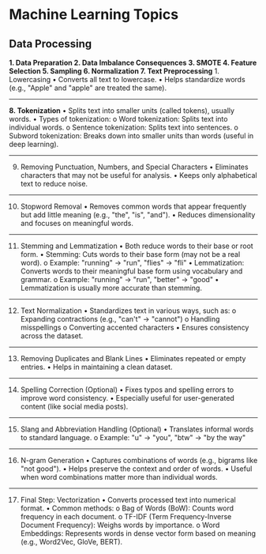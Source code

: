 
# Machine Learning Topics 
## Data Processing
**1.	Data Preparation
2.	Data Imbalance Consequences
3.	SMOTE
4.	Feature Selection
5.	Sampling
6.	Normalization
7.	Text Preprocessing**
	1. Lowercasing
		•	Converts all text to lowercase.
		•	Helps standardize words (e.g., "Apple" and "apple" are treated the same).
________________________________________
**8. Tokenization**
•	Splits text into smaller units (called tokens), usually words.
•	Types of tokenization:
o	Word tokenization: Splits text into individual words.
o	Sentence tokenization: Splits text into sentences.
o	Subword tokenization: Breaks down into smaller units than words (useful in deep learning).
________________________________________
9. Removing Punctuation, Numbers, and Special Characters
•	Eliminates characters that may not be useful for analysis.
•	Keeps only alphabetical text to reduce noise.
________________________________________
10. Stopword Removal
•	Removes common words that appear frequently but add little meaning (e.g., "the", "is", "and").
•	Reduces dimensionality and focuses on meaningful words.
________________________________________
11. Stemming and Lemmatization
•	Both reduce words to their base or root form.
•	Stemming: Cuts words to their base form (may not be a real word).
o	Example: "running" → "run", "flies" → "fli"
•	Lemmatization: Converts words to their meaningful base form using vocabulary and grammar.
o	Example: "running" → "run", "better" → "good"
•	Lemmatization is usually more accurate than stemming.
________________________________________
12. Text Normalization
•	Standardizes text in various ways, such as:
o	Expanding contractions (e.g., "can't" → "cannot")
o	Handling misspellings
o	Converting accented characters
•	Ensures consistency across the dataset.
________________________________________
13. Removing Duplicates and Blank Lines
•	Eliminates repeated or empty entries.
•	Helps in maintaining a clean dataset.
________________________________________
14. Spelling Correction (Optional)
•	Fixes typos and spelling errors to improve word consistency.
•	Especially useful for user-generated content (like social media posts).
________________________________________
15. Slang and Abbreviation Handling (Optional)
•	Translates informal words to standard language.
o	Example: "u" → "you", "btw" → "by the way"
________________________________________
16. N-gram Generation
•	Captures combinations of words (e.g., bigrams like "not good").
•	Helps preserve the context and order of words.
•	Useful when word combinations matter more than individual words.
________________________________________
17. Final Step: Vectorization
•	Converts processed text into numerical format.
•	Common methods:
o	Bag of Words (BoW): Counts word frequency in each document.
o	TF-IDF (Term Frequency-Inverse Document Frequency): Weighs words by importance.
o	Word Embeddings: Represents words in dense vector form based on meaning (e.g., Word2Vec, GloVe, BERT).
